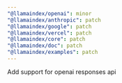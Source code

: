 ```yaml
---
"@llamaindex/openai": minor
"@llamaindex/anthropic": patch
"@llamaindex/google": patch
"@llamaindex/vercel": patch
"@llamaindex/core": patch
"@llamaindex/doc": patch
"@llamaindex/examples": patch
---
```


Add support for openai responses api
